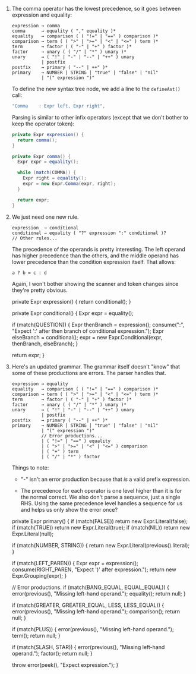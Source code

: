 1.  The comma operator has the lowest precedence, so it goes between expression
    and equality:

    ```lox
    expression → comma
    comma      → equality ( "," equality )*
    equality   → comparison ( ( "!=" | "==" ) comparison )*
    comparison → term ( ( ">" | ">=" | "<" | "<=" ) term )*
    term       → factor ( ( "-" | "+" ) factor )*
    factor     → unary ( ( "/" | "*" ) unary )*
    unary      → ( "!" | "-" | "--" | "++" ) unary
               | postfix
    postfix    → primary ( "--" | ++" )*
    primary    → NUMBER | STRING | "true" | "false" | "nil"
               | "(" expression ")"
    ```

    To define the new syntax tree node, we add a line to the `defineAst()` call:

    ```java
    "Comma    : Expr left, Expr right",
    ```

    Parsing is similar to other infix operators (except that we don't bother to
    keep the operator token):

    ```java
    private Expr expression() {
      return comma();
    }

    private Expr comma() {
      Expr expr = equality();

      while (match(COMMA)) {
        Expr right = equality();
        expr = new Expr.Comma(expr, right);
      }

      return expr;
    }
    ```

2.  We just need one new rule.

    ```lox
    expression  → conditional
    conditional → equality ( "?" expression ":" conditional )?
    // Other rules...
    ```

    The precedence of the operands is pretty interesting. The left operand has
    higher precedence than the others, and the middle operand has lower
    precedence than the condition expression itself. That allows:

        a ? b = c : d

    Again, I won't bother showing the scanner and token changes since they're
    pretty obvious.

    private Expr expression() {
      return conditional();
    }

    private Expr conditional() {
      Expr expr = equality();

      if (match(QUESTION)) {
        Expr thenBranch = expression();
        consume(":", "Expect ':' after then branch of conditional expression.");
        Expr elseBranch = conditional();
        expr = new Expr.Conditional(expr, thenBranch, elseBranch);
      }

      return expr;
    }

3.  Here's an updated grammar. The grammar itself doesn't "know" that some of
    these productions are errors. The parser handles that.

    ```lox
    expression → equality
    equality   → comparison ( ( "!=" | "==" ) comparison )*
    comparison → term ( ( ">" | ">=" | "<" | "<=" ) term )*
    term       → factor ( ( "-" | "+" ) factor )*
    factor     → unary ( ( "/" | "*" ) unary )*
    unary      → ( "!" | "-" | "--" | "++" ) unary
               | postfix
    postfix    → primary ( "--" | ++" )*
    primary    → NUMBER | STRING | "true" | "false" | "nil"
               | "(" expression ")"
               // Error productions...
               | ( "!=" | "==" ) equality
               | ( ">" | ">=" | "<" | "<=" ) comparison
               | ( "+" ) term
               | ( "/" | "*" ) factor
    ```

    Things to note:

    * "-" isn't an error production because that *is* a valid prefix
      expression.

    * The precedence for each operator is one level higher than it is for the
      normal correct. We also don't parse a sequence, just a single RHS. Using
      the same precedence level handles a sequence for us and helps us only
      show the error once?

    private Expr primary() {
      if (match(FALSE)) return new Expr.Literal(false);
      if (match(TRUE)) return new Expr.Literal(true);
      if (match(NIL)) return new Expr.Literal(null);

      if (match(NUMBER, STRING)) {
        return new Expr.Literal(previous().literal);
      }

      if (match(LEFT_PAREN)) {
        Expr expr = expression();
        consume(RIGHT_PAREN, "Expect ')' after expression.");
        return new Expr.Grouping(expr);
      }

      // Error productions.
      if (match(BANG_EQUAL, EQUAL_EQUAL)) {
        error(previous(), "Missing left-hand operand.");
        equality();
        return null;
      }

      if (match(GREATER, GREATER_EQUAL, LESS, LESS_EQUAL)) {
        error(previous(), "Missing left-hand operand.");
        comparison();
        return null;
      }

      if (match(PLUS)) {
        error(previous(), "Missing left-hand operand.");
        term();
        return null;
      }

      if (match(SLASH, STAR)) {
        error(previous(), "Missing left-hand operand.");
        factor();
        return null;
      }

      throw error(peek(), "Expect expression.");
    }